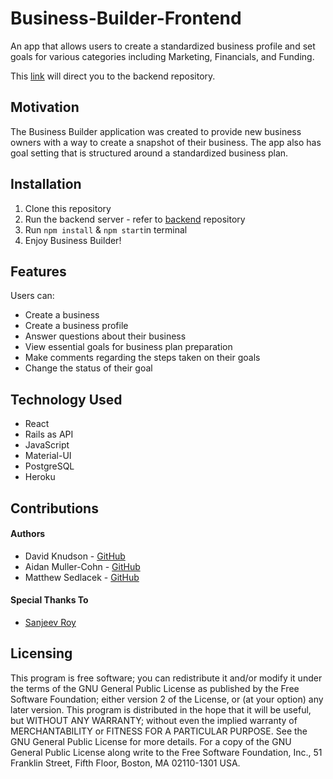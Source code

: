 # Business-Builder-Frontend

An app that allows users to create a standardized business profile and set goals for various categories including Marketing, Financials, and Funding. 

This [link](https://github.com/matthewsedlacek/Business-Builder-Backend) will direct you to the backend repository.

## Motivation
The Business Builder application was created to provide new business owners with a way to create a snapshot of their business. The app also has goal setting that is structured around a standardized business plan.

## Installation
1. Clone this repository
2. Run the backend server - refer to [backend](https://github.com/matthewsedlacek/Business-Builder-Backend) repository
3. Run `npm install` & `npm start`in terminal
5. Enjoy Business Builder!
## Features
Users can:
- Create a business
- Create a business profile
- Answer questions about their business
- View essential goals for business plan preparation
- Make comments regarding the steps taken on their goals
- Change the status of their goal  
## Technology Used
- React
- Rails as API
- JavaScript
- Material-UI
- PostgreSQL
- Heroku
## Contributions
#### Authors
- David Knudson - [GitHub](https://github.com/djknudson)
- Aidan Muller-Cohn - [GitHub](https://github.com/aidanmc95)
- Matthew Sedlacek - [GitHub](https://github.com/matthewsedlacek)
#### Special Thanks To
- [Sanjeev Roy](https://www.slideshare.net/sanju7777777/business-plan-format-8859966)
## Licensing
This program is free software; you can redistribute it and/or modify it under the terms of the GNU General Public License as published by the Free Software Foundation; either version 2 of the License, or (at your option) any later version.
This program is distributed in the hope that it will be useful, but WITHOUT ANY WARRANTY; without even the implied warranty of MERCHANTABILITY or FITNESS FOR A PARTICULAR PURPOSE. See the GNU General Public License for more details.
For a copy of the GNU General Public License along write to the Free Software Foundation, Inc., 51 Franklin Street, Fifth Floor, Boston, MA 02110-1301 USA.